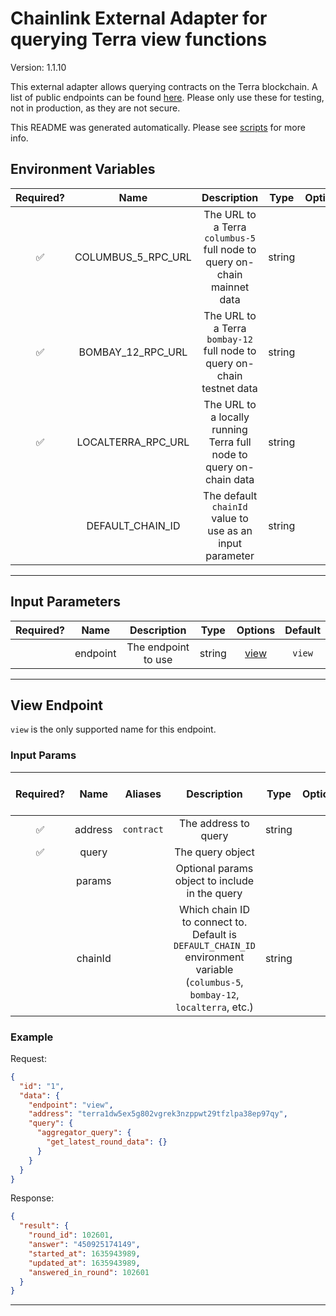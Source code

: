 # Chainlink External Adapter for querying Terra view functions

Version: 1.1.10

This external adapter allows querying contracts on the Terra blockchain. A list of public endpoints can be found [here](https://docs.terra.money/Reference/endpoints.html). Please only use these for testing, not in production, as they are not secure.

This README was generated automatically. Please see [scripts](../../scripts) for more info.

## Environment Variables

| Required? |        Name        |                               Description                                |  Type  | Options |   Default    |
| :-------: | :----------------: | :----------------------------------------------------------------------: | :----: | :-----: | :----------: |
|    ✅     | COLUMBUS_5_RPC_URL | The URL to a Terra `columbus-5` full node to query on-chain mainnet data | string |         |              |
|    ✅     | BOMBAY_12_RPC_URL  | The URL to a Terra `bombay-12` full node to query on-chain testnet data  | string |         |              |
|    ✅     | LOCALTERRA_RPC_URL |   The URL to a locally running Terra full node to query on-chain data    | string |         |              |
|           |  DEFAULT_CHAIN_ID  |         The default `chainId` value to use as an input parameter         | string |         | `columbus-5` |

---

## Input Parameters

| Required? |   Name   |     Description     |  Type  |        Options         | Default |
| :-------: | :------: | :-----------------: | :----: | :--------------------: | :-----: |
|           | endpoint | The endpoint to use | string | [view](#view-endpoint) | `view`  |

---

## View Endpoint

`view` is the only supported name for this endpoint.

### Input Params

| Required? |  Name   |  Aliases   |                                                           Description                                                            |  Type  | Options | Default | Depends On | Not Valid With |
| :-------: | :-----: | :--------: | :------------------------------------------------------------------------------------------------------------------------------: | :----: | :-----: | :-----: | :--------: | :------------: |
|    ✅     | address | `contract` |                                                       The address to query                                                       | string |         |         |            |                |
|    ✅     |  query  |            |                                                         The query object                                                         |        |         |         |            |                |
|           | params  |            |                                          Optional params object to include in the query                                          |        |         |         |            |                |
|           | chainId |            | Which chain ID to connect to. Default is `DEFAULT_CHAIN_ID` environment variable (`columbus-5`, `bombay-12`, `localterra`, etc.) | string |         |         |            |                |

### Example

Request:

```json
{
  "id": "1",
  "data": {
    "endpoint": "view",
    "address": "terra1dw5ex5g802vgrek3nzppwt29tfzlpa38ep97qy",
    "query": {
      "aggregator_query": {
        "get_latest_round_data": {}
      }
    }
  }
}
```

Response:

```json
{
  "result": {
    "round_id": 102601,
    "answer": "450925174149",
    "started_at": 1635943989,
    "updated_at": 1635943989,
    "answered_in_round": 102601
  }
}
```

---
